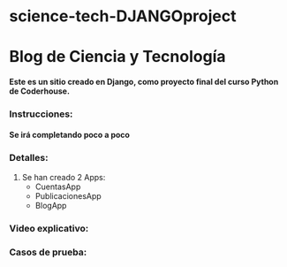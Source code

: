 # science-tech-DJANGOproject

# Blog de Ciencia y Tecnología

#### Este es un sitio creado en Django, como proyecto final del curso Python de Coderhouse.

### Instrucciones:

#### Se irá completando poco a poco

### Detalles:

1. Se han creado 2 Apps:
   - CuentasApp
   - PublicacionesApp
   - BlogApp

### Video explicativo:

### Casos de prueba:
